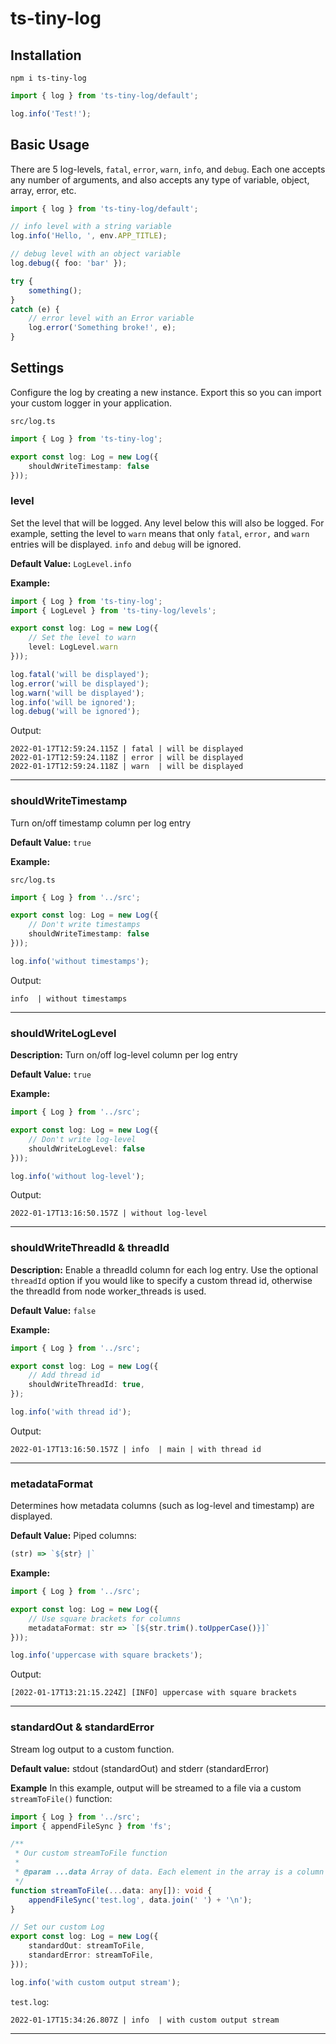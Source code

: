 # ts-tiny-log

## Installation

`npm i ts-tiny-log`

```typescript
import { log } from 'ts-tiny-log/default';

log.info('Test!');
```

## Basic Usage

There are 5 log-levels, `fatal`, `error`, `warn`, `info`, and `debug`. Each one accepts any number of arguments, and also accepts any type of variable, object, array, error, etc.

```typescript
import { log } from 'ts-tiny-log/default';

// info level with a string variable
log.info('Hello, ', env.APP_TITLE);

// debug level with an object variable
log.debug({ foo: 'bar' });

try {
	something();
}
catch (e) {
	// error level with an Error variable
	log.error('Something broke!', e);
}
```

## Settings

Configure the log by creating a new instance. Export this so you can import your custom logger in your application.

`src/log.ts`
```typescript
import { Log } from 'ts-tiny-log';

export const log: Log = new Log({
	shouldWriteTimestamp: false
}));
```

### level
Set the level that will be logged. Any level below this will also be logged. For example, setting the level to `warn` means that only `fatal`, `error,` and `warn` entries will be displayed. `info` and `debug` will be ignored.

**Default Value:** `LogLevel.info`

**Example:**

```typescript
import { Log } from 'ts-tiny-log';
import { LogLevel } from 'ts-tiny-log/levels';

export const log: Log = new Log({
	// Set the level to warn
	level: LogLevel.warn
}));

log.fatal('will be displayed');
log.error('will be displayed');
log.warn('will be displayed');
log.info('will be ignored');
log.debug('will be ignored');
```

Output:
```
2022-01-17T12:59:24.115Z | fatal | will be displayed
2022-01-17T12:59:24.118Z | error | will be displayed
2022-01-17T12:59:24.118Z | warn  | will be displayed
```

---

### shouldWriteTimestamp
Turn on/off timestamp column per log entry

**Default Value:** `true`

**Example:**

`src/log.ts`
```typescript
import { Log } from '../src';

export const log: Log = new Log({
	// Don't write timestamps
	shouldWriteTimestamp: false
}));

log.info('without timestamps');
```

Output:
```
info  | without timestamps
```

---

### shouldWriteLogLevel

**Description:**
Turn on/off log-level column per log entry

**Default Value:** `true`

**Example:**

```typescript
import { Log } from '../src';

export const log: Log = new Log({
	// Don't write log-level
	shouldWriteLogLevel: false
}));

log.info('without log-level');
```

Output:
```
2022-01-17T13:16:50.157Z | without log-level
```

---

### shouldWriteThreadId & threadId

**Description:**
Enable a threadId column for each log entry. Use the optional `threadId` option if you would like to specify a custom thread id, otherwise the threadId from node worker_threads is used.

**Default Value:** `false`

**Example:**

```typescript
import { Log } from '../src';

export const log: Log = new Log({
	// Add thread id
	shouldWriteThreadId: true,
});

log.info('with thread id');
```

Output:
```
2022-01-17T13:16:50.157Z | info  | main	| with thread id
```

---

### metadataFormat
Determines how metadata columns (such as log-level and timestamp) are displayed.

**Default Value:** Piped columns:
```typescript
(str) => `${str} |`
```

**Example:**

```typescript
import { Log } from '../src';

export const log: Log = new Log({
	// Use square brackets for columns
	metadataFormat: str => `[${str.trim().toUpperCase()}]`
}));

log.info('uppercase with square brackets');
```

Output:
```
[2022-01-17T13:21:15.224Z] [INFO] uppercase with square brackets
```

---

### standardOut & standardError
Stream log output to a custom function.

**Default value:** stdout (standardOut) and stderr (standardError)

**Example**
In this example, output will be streamed to a file via a custom `streamToFile()` function:

```typescript
import { Log } from '../src';
import { appendFileSync } from 'fs';

/**
 * Our custom streamToFile function
 * 
 * @param ...data Array of data. Each element in the array is a column of the line.
 */
function streamToFile(...data: any[]): void {
	appendFileSync('test.log', data.join(' ') + '\n');
}

// Set our custom Log
export const log: Log = new Log({
	standardOut: streamToFile,
	standardError: streamToFile,
}));

log.info('with custom output stream');
```

`test.log`:
```
2022-01-17T15:34:26.807Z | info  | with custom output stream
```

---
